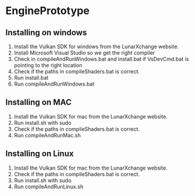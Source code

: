 # EnginePrototype

## Installing on windows 
1. Install the Vulkan SDK for windows from the LunarXchange website.
2. Install Microsoft Visual Studio so we get the right compiler
3. Check in compileAndRunWindows.bat and install.bat if VsDevCmd.bat is pointing to the right location
4. Check if the paths in compileShaders.bat is correct.
5. Run install.bat
6. Run compileAndRunWindows.bat 

## Installing on MAC
1. Install the Vulkan SDK for mac from the LunarXchange website.
3. Run install.sh with sudo
2. Check if the paths in compileShaders.bat is correct.
4. Run compileAndRunMac.sh 
## Installing on Linux
1. Install the Vulkan SDK for mac from the LunarXchange website.
2. Check if the paths in compileShaders.bat is correct.
3. Run install.sh with sudo
4. Run compileAndRunLinux.sh